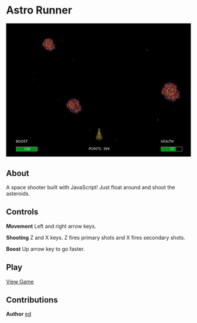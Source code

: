 # Astro Runner

![astro-runner](./assets/screenshots/ar_screenshot.png)

## About

A space shooter built with JavaScript! Just float around and shoot the asteroids.

## Controls

**Movement** Left and right arrow keys.

**Shooting** Z and X keys. Z fires primary shots and X fires secondary shots.

**Boost** Up arrow key to go faster.

## Play

[View Game](https://raw.githack.com/edwinmoradian90/runner/main/index.html)

## Contributions

**Author** [ed](https://github.com/edwinmoradian90)
